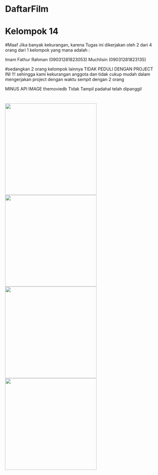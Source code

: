 # DaftarFilm
# Kelompok 14

#Maaf Jika banyak kekurangan, karena Tugas ini dikerjakan oleh 2 dari 4 orang dari 1 kelompok
yang mana adalah :

Imam Fathur Rahman (09031281823053)
Muchlisin (09031281823135)

#sedangkan 2 orang kelompok lainnya TIDAK PEDULI DENGAN PROJECT INI !!!
sehingga kami kekurangan anggota dan tidak cukup mudah dalam mengerjakan project dengan waktu sempit dengan 2 orang

MINUS API IMAGE themoviedb Tidak Tampil padahal telah dipanggil

#
<img src="https://user-images.githubusercontent.com/48484495/100048062-8215fe80-2e46-11eb-849b-51ae0b68796d.jpg" width="300"/>
<img src="https://user-images.githubusercontent.com/48484495/100047820-fbf9b800-2e45-11eb-8556-49d6c8a17daa.jpg" width="300"/>
<img src="https://user-images.githubusercontent.com/48484495/100048072-85a98580-2e46-11eb-92b4-5d54b2baa2b5.jpg" width="300"/>
<img src="https://user-images.githubusercontent.com/48484495/100048076-87734900-2e46-11eb-841b-ae16ff5dfb58.jpg" width="300"/>
